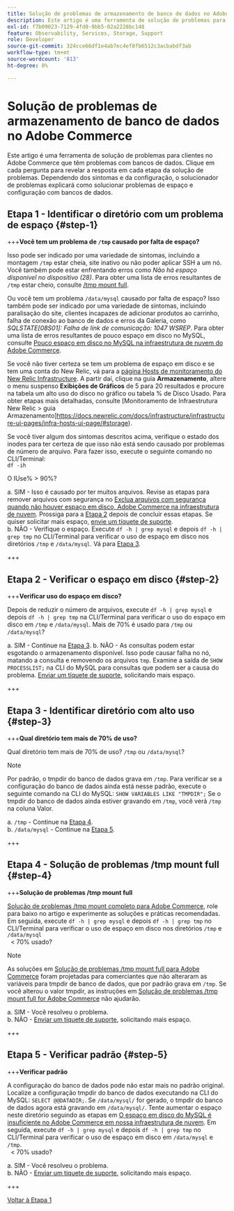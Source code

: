 ```yaml
---
title: Solução de problemas de armazenamento de banco de dados no Adobe Commerce
description: Este artigo é uma ferramenta de solução de problemas para clientes no Adobe Commerce que têm problemas com bancos de dados. Clique em cada pergunta para revelar a resposta em cada etapa da solução de problemas. Dependendo dos sintomas e da configuração, o solucionador de problemas explicará como solucionar problemas de espaço e configuração com bancos de dados.
exl-id: f7b09023-7129-4fd0-9bb5-02a2228bc148
feature: Observability, Services, Storage, Support
role: Developer
source-git-commit: 324cce66df1e4ab7ec4ef8fb6512c3acbabdf3ab
workflow-type: tm+mt
source-wordcount: '813'
ht-degree: 0%

---
```


# Solução de problemas de armazenamento de banco de dados no Adobe Commerce

Este artigo é uma ferramenta de solução de problemas para clientes no Adobe Commerce que têm problemas com bancos de dados. Clique em cada pergunta para revelar a resposta em cada etapa da solução de problemas. Dependendo dos sintomas e da configuração, o solucionador de problemas explicará como solucionar problemas de espaço e configuração com bancos de dados.

## Etapa 1 - Identificar o diretório com um problema de espaço {#step-1}

+++**Você tem um problema de `/tmp` causado por falta de espaço?**

Isso pode ser indicado por uma variedade de sintomas, incluindo a montagem `/tmp` estar cheia, site inativo ou não poder aplicar SSH a um nó. Você também pode estar enfrentando erros como _Não há espaço disponível no dispositivo (28)_. Para obter uma lista de erros resultantes de `/tmp` estar cheio, consulte [/tmp mount full](/help/troubleshooting/miscellaneous/tmp-mount-full.md).

Ou você tem um problema `/data/mysql` causado por falta de espaço? Isso também pode ser indicado por uma variedade de sintomas, incluindo paralisação do site, clientes incapazes de adicionar produtos ao carrinho, falha de conexão ao banco de dados e erros da Galeria, como _SQLSTATE\[08S01\]: Falha de link de comunicação: 1047 WSREP_. Para obter uma lista de erros resultantes de pouco espaço em disco no MySQL, consulte [Pouco espaço em disco no MySQL na infraestrutura de nuvem do Adobe Commerce](/help/troubleshooting/database/mysql-disk-space-is-low-on-magento-commerce-cloud.md).

Se você não tiver certeza se tem um problema de espaço em disco e se tem uma conta do New Relic, vá para a [página Hosts de monitoramento do New Relic Infrastructure](https://docs.newrelic.com/docs/infrastructure/infrastructure-ui-pages/infra-hosts-ui-page/). A partir daí, clique na guia **Armazenamento**, altere o menu suspenso **Exibições de Gráficos** de 5 para 20 resultados e procure na tabela um alto uso do disco no gráfico ou tabela % de Disco Usado. Para obter etapas mais detalhadas, consulte [Monitoramento de Infraestrutura New Relic > guia Armazenamento]https://docs.newrelic.com/docs/infrastructure/infrastructure-ui-pages/infra-hosts-ui-page/#storage).

Se você tiver algum dos sintomas descritos acima, verifique o estado dos inodes para ter certeza de que isso não está sendo causado por problemas de número de arquivo. Para fazer isso, execute o seguinte comando no CLI/Terminal:\
`df -ih`

O IUse% > 90%?

a. SIM - Isso é causado por ter muitos arquivos. Revise as etapas para remover arquivos com segurança no [Exclua arquivos com segurança quando não houver espaço em disco, Adobe Commerce na infraestrutura de nuvem](/help/troubleshooting/miscellaneous/safely-delete-files-when-out-of-disk-space-adobe-commerce-on-our-cloud-architecture.md). Prossiga para a [Etapa 2](#step-2) depois de concluir essas etapas. Se quiser solicitar mais espaço, [envie um tíquete de suporte](/help/help-center-guide/help-center/magento-help-center-user-guide.md#submit-ticket).\
b. NÃO - Verifique o espaço. Execute `df -h | grep mysql` e depois `df -h | grep tmp` no CLI/Terminal para verificar o uso de espaço em disco nos diretórios `/tmp` e `/data/mysql`. Vá para [Etapa 3](#step-3).

+++

## Etapa 2 - Verificar o espaço em disco {#step-2}

+++**Verificar uso do espaço em disco?**

Depois de reduzir o número de arquivos, execute `df -h | grep mysql` e depois `df -h | grep tmp` na CLI/Terminal para verificar o uso do espaço em disco em `/tmp` e `/data/mysql`. Mais de 70% é usado para `/tmp` ou `/data/mysql`?

a. SIM - Continue na [Etapa 3](#step-3).
b. NÃO - As consultas podem estar esgotando o armazenamento disponível. Isso pode causar falha no nó, matando a consulta e removendo os arquivos `tmp`. Examine a saída de `SHOW PROCESSLIST;` na CLI do MySQL para consultas que podem ser a causa do problema. [Enviar um tíquete de suporte](/help/help-center-guide/help-center/magento-help-center-user-guide.md#submit-ticket), solicitando mais espaço.

+++

## Etapa 3 - Identificar diretório com alto uso {#step-3}

+++**Qual diretório tem mais de 70% de uso?**

Qual diretório tem mais de 70% de uso? `/tmp` ou `/data/mysql`?

>[!NOTE]
>
>Por padrão, o tmpdir do banco de dados grava em `/tmp`. Para verificar se a configuração do banco de dados ainda está nesse padrão, execute o seguinte comando na CLI do MySQL: `SHOW VARIABLES LIKE "TMPDIR";` Se o tmpdir do banco de dados ainda estiver gravando em `/tmp`, você verá `/tmp` na coluna Valor.

a. `/tmp` - Continue na [Etapa 4](#step-4). \
b. `/data/mysql` - Continue na [Etapa 5](#step-5).

+++

## Etapa 4 - Solução de problemas /tmp mount full {#step-4}

+++**Solução de problemas /tmp mount full**

[Solução de problemas /tmp mount completo para Adobe Commerce](/help/troubleshooting/miscellaneous/tmp-mount-full.md), role para baixo no artigo e experimente as soluções e práticas recomendadas. Em seguida, execute `df -h | grep mysql` e depois `df -h | grep tmp` no CLI/Terminal para verificar o uso de espaço em disco nos diretórios `/tmp` e `/data/mysql`\
  &lt; 70% usado?

>[!NOTE]
>
>As soluções em [Solução de problemas /tmp mount full para Adobe Commerce](/help/troubleshooting/miscellaneous/tmp-mount-full.md) foram projetadas para comerciantes que não alteraram as variáveis para tmpdir de banco de dados, que por padrão grava em `/tmp`. Se você alterou o valor tmpdir, as instruções em [Solução de problemas /tmp mount full for Adobe Commerce](/help/troubleshooting/miscellaneous/tmp-mount-full.md) não ajudarão.

a. SIM - Você resolveu o problema. \
b. NÃO - [Enviar um tíquete de suporte](/help/help-center-guide/help-center/magento-help-center-user-guide.md#submit-ticket), solicitando mais espaço.

+++

## Etapa 5 - Verificar padrão {#step-5}

+++**Verificar padrão**

A configuração do banco de dados pode não estar mais no padrão original. Localize a configuração tmpdir do banco de dados executando na CLI do MySQL: `SELECT @@DATADIR;`. Se `/data/mysql/` for gerado, o tmpdir do banco de dados agora está gravando em `/data/mysql/`. Tente aumentar o espaço neste diretório seguindo as etapas em [O espaço em disco do MySQL é insuficiente no Adobe Commerce em nossa infraestrutura de nuvem](/help/troubleshooting/database/mysql-disk-space-is-low-on-magento-commerce-cloud.md). Em seguida, execute `df -h | grep mysql` e depois `df -h | grep tmp` no CLI/Terminal para verificar o uso de espaço em disco em `/data/mysql` e `/tmp`.\
  &lt; 70% usado?

a. SIM - Você resolveu o problema. \
b. NÃO - [Enviar um tíquete de suporte](/help/help-center-guide/help-center/magento-help-center-user-guide.md#submit-ticket), solicitando mais espaço.

+++

[Voltar à Etapa 1](#step-1)
